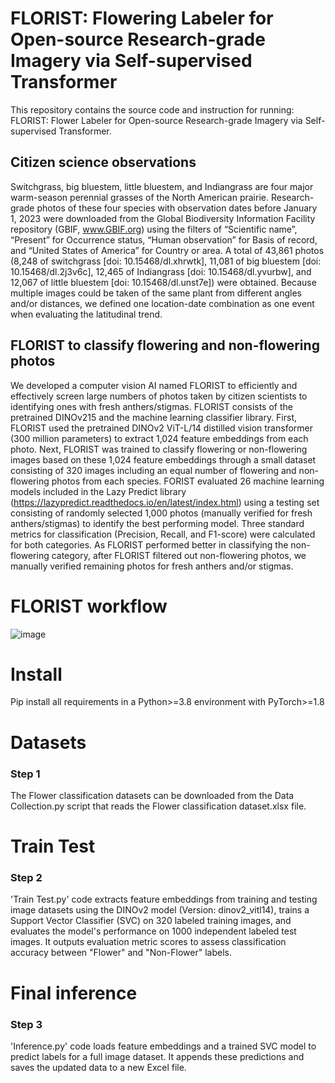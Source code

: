 # FLORIST: Flowering Labeler for Open-source Research-grade Imagery via Self-supervised Transformer 
This repository contains the source code and instruction for running: FLORIST: Flower Labeler for Open-source Research-grade Imagery via Self-supervised Transformer.

## Citizen science observations
Switchgrass, big bluestem, little bluestem, and Indiangrass are four major warm-season perennial grasses of the North American prairie. Research-grade photos of these four species with observation dates before January 1, 2023 were downloaded from the Global Biodiversity Information Facility repository (GBIF, www.GBIF.org) using the filters of “Scientific name”, “Present” for Occurrence status, “Human observation” for Basis of record, and “United States of America” for Country or area. A total of 43,861 photos (8,248 of switchgrass [doi: 10.15468/dl.xhrwtk], 11,081 of big bluestem [doi: 10.15468/dl.2j3v6c], 12,465 of Indiangrass [doi: 10.15468/dl.yvurbw], and 12,067 of little bluestem [doi: 10.15468/dl.unst7e]) were obtained. Because multiple images could be taken of the same plant from different angles and/or distances, we defined one location-date combination as one event when evaluating the latitudinal trend.

## FLORIST to classify flowering and non-flowering photos
We developed a computer vision AI named FLORIST to efficiently and effectively screen large numbers of photos taken by citizen scientists to identifying ones with fresh anthers/stigmas. FLORIST consists of the pretrained DINOv215 and the machine learning classifier library. First, FLORIST used the pretrained DINOv2 ViT-L/14 distilled vision transformer (300 million parameters) to extract 1,024 feature embeddings from each photo. Next, FLORIST was trained to classify flowering or non-flowering images based on these 1,024 feature embeddings through a small dataset consisting of 320 images including an equal number of flowering and non-flowering photos from each species. FORIST evaluated 26 machine learning models included in the Lazy Predict library (https://lazypredict.readthedocs.io/en/latest/index.html) using a testing set consisting of randomly selected 1,000 photos (manually verified for fresh anthers/stigmas) to identify the best performing model. Three standard metrics for classification (Precision, Recall, and F1-score) were calculated for both categories. As FLORIST performed better in classifying the non-flowering category, after FLORIST filtered out non-flowering photos, we manually verified remaining photos for fresh anthers and/or stigmas.

# FLORIST workflow
![image](https://github.com/user-attachments/assets/dfe5c489-f717-44b3-81f9-cff16164db6c)

# Install
Pip install all requirements in a Python>=3.8 environment with PyTorch>=1.8

# Datasets
### Step 1
The Flower classification datasets can be downloaded from the Data Collection.py script that reads the Flower classification dataset.xlsx file.

# Train Test
### Step 2
'Train Test.py' code extracts feature embeddings from training and testing image datasets using the DINOv2 model (Version: dinov2_vitl14), trains a Support Vector Classifier (SVC) on 320 labeled training images, and evaluates the model's performance on 1000 independent labeled test images. It outputs evaluation metric scores to assess classification accuracy between "Flower" and "Non-Flower" labels.

# Final inference
### Step 3
'Inference.py' code loads feature embeddings and a trained SVC model to predict labels for a full image dataset. It appends these predictions and saves the updated data to a new Excel file.
